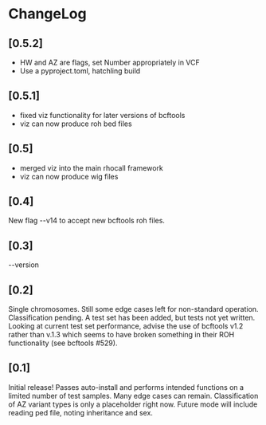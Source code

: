 # ChangeLog

## [0.5.2]
- HW and AZ are flags, set Number appropriately in VCF
- Use a pyproject.toml, hatchling build

## [0.5.1]
- fixed viz functionality for later versions of bcftools
- viz can now produce roh bed files

## [0.5]
- merged viz into the main rhocall framework
- viz can now produce wig files

## [0.4]
New flag --v14 to accept new bcftools roh files.

## [0.3]
--version

## [0.2]

Single chromosomes. Still some edge cases left for non-standard operation.
Classification pending. A test set has been added, but tests not yet written.
Looking at current test set performance, advise the use of bcftools v1.2 rather
than v.1.3 which seems to have broken something in their ROH functionality
(see bcftools #529).

## [0.1]

Initial release! Passes auto-install and performs intended functions on a
limited number of test samples.
Many edge cases can remain. Classification of AZ variant types is only
a placeholder right now. Future mode will include reading ped file,
noting inheritance and sex.
